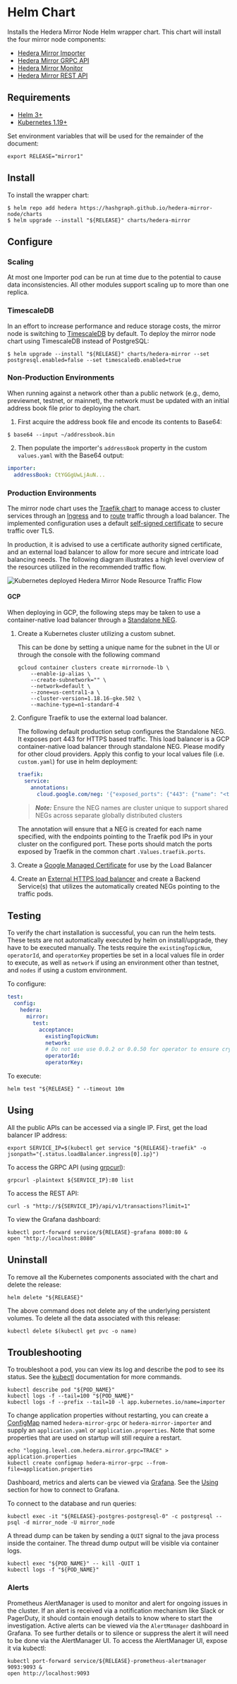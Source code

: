 # Helm Chart

Installs the Hedera Mirror Node Helm wrapper chart. This chart will install the four mirror node components:

- [Hedera Mirror Importer](hedera-mirror-importer)
- [Hedera Mirror GRPC API](hedera-mirror-grpc)
- [Hedera Mirror Monitor](hedera-mirror-monitor)
- [Hedera Mirror REST API](hedera-mirror-rest)

## Requirements

- [Helm 3+](https://helm.sh)
- [Kubernetes 1.19+](https://kubernetes.io)

Set environment variables that will be used for the remainder of the document:

```shell script
export RELEASE="mirror1"
```

## Install

To install the wrapper chart:

```shell script
$ helm repo add hedera https://hashgraph.github.io/hedera-mirror-node/charts
$ helm upgrade --install "${RELEASE}" charts/hedera-mirror
```

## Configure

### Scaling

At most one Importer pod can be run at time due to the potential to cause data inconsistencies. All other modules
support scaling up to more than one replica.

### TimescaleDB

In an effort to increase performance and reduce storage costs, the mirror node is switching to
[TimescaleDB](https://docs.timescale.com/latest/main) by default. To deploy the mirror node chart using TimescaleDB
instead of PostgreSQL:

```shell
$ helm upgrade --install "${RELEASE}" charts/hedera-mirror --set postgresql.enabled=false --set timescaledb.enabled=true
```

### Non-Production Environments

When running against a network other than a public network (e.g., demo, previewnet, testnet, or mainnet), the network
must be updated with an initial address book file prior to deploying the chart.

1. First acquire the address book file and encode its contents to Base64:

```shell
$ base64 --input ~/addressbook.bin
```

2. Then populate the importer's `addressBook` property in the custom `values.yaml` with the Base64 output:

```yaml
importer:
  addressBook: CtYGGgUwLjAuN...
```

### Production Environments

The mirror node chart uses the [Traefik chart](https://github.com/traefik/traefik-helm-chart) to manage access to
cluster services through an [Ingress](https://doc.traefik.io/traefik/providers/kubernetes-ingress/) and
to [route](https://doc.traefik.io/traefik/routing/overview/) traffic through a load balancer. The implemented
configuration uses a default [self-signed certificate](https://doc.traefik.io/traefik/https/tls/#default-certificate) to
secure traffic over TLS.

In production, it is advised to use a certificate authority signed certificate, and an external load balancer to allow
for more secure and intricate load balancing needs. The following diagram illustrates a high level overview of the
resources utilized in the recommended traffic flow.

![Kubernetes deployed Hedera Mirror Node Resource Traffic Flow](images/mirror_traffic_resource_architecture.png)

#### GCP

When deploying in GCP, the following steps may be taken to use a container-native load balancer through
a [Standalone NEG](https://cloud.google.com/kubernetes-engine/docs/how-to/standalone-neg).

1. Create a Kubernetes cluster utilizing a custom subnet.

   This can be done by setting a unique name for the subnet in the UI or through the console with the following command
   ```shell script
   gcloud container clusters create mirrornode-lb \
       --enable-ip-alias \
       --create-subnetwork="" \
       --network=default \
       --zone=us-central1-a \
       --cluster-version=1.18.16-gke.502 \
       --machine-type=n1-standard-4
   ```

2. Configure Traefik to use the external load balancer.

   The following default production setup configures the Standalone NEG. It exposes port 443 for HTTPS based traffic.
   This load balancer is a GCP container-native load balancer through standalone NEG. Please modify for other cloud
   providers. Apply this config to your local values file (i.e. `custom.yaml`) for use in helm deployment:

   ```yaml
   traefik:
     service:
       annotations:
         cloud.google.com/neg: '{"exposed_ports": {"443": {"name": "<tls_neg_name>"}}}'
   ```

   > **_Note:_** Ensure the NEG names are cluster unique to support shared NEGs across separate globally distributed clusters

   The annotation will ensure that a NEG is created for each name specified, with the endpoints pointing to the Traefik
   pod IPs in your cluster on the configured port. These ports should match the ports exposed by Traefik in the common
   chart `.Values.traefik.ports`.

3. Create
   a [Google Managed Certificate](https://cloud.google.com/load-balancing/docs/ssl-certificates/google-managed-certs)
   for use by the Load Balancer

4. Create an [External HTTPS load balancer](https://cloud.google.com/load-balancing/docs/https/ext-https-lb-simple) and
   create a Backend Service(s) that utilizes the automatically created NEGs pointing to the traffic pods.

## Testing

To verify the chart installation is successful, you can run the helm tests. These tests are not automatically executed
by helm on install/upgrade, they have to be executed manually. The tests require the `existingTopicNum`, `operatorId`,
and `operatorKey` properties be set in a local values file in order to execute, as well as `network` if using an
environment other than testnet, and `nodes` if using a custom environment.

To configure:

```yaml
test:
  config:
    hedera:
      mirror:
        test:
          acceptance:
            existingTopicNum:
            network:
            # Do not use use 0.0.2 or 0.0.50 for operator to ensure crypto transfers are not waived
            operatorId:
            operatorKey:
```

To execute:

```shell script
helm test "${RELEASE} " --timeout 10m
```

## Using

All the public APIs can be accessed via a single IP. First, get the load balancer IP address:

```shell script
export SERVICE_IP=$(kubectl get service "${RELEASE}-traefik" -o jsonpath="{.status.loadBalancer.ingress[0].ip}")
```

To access the GRPC API (using [grpcurl](https://github.com/fullstorydev/grpcurl)):

```shell script
grpcurl -plaintext ${SERVICE_IP}:80 list
```

To access the REST API:

```shell script
curl -s "http://${SERVICE_IP}/api/v1/transactions?limit=1"
```

To view the Grafana dashboard:

```shell
kubectl port-forward service/${RELEASE}-grafana 8080:80 &
open "http://localhost:8080"
```

## Uninstall

To remove all the Kubernetes components associated with the chart and delete the release:

```shell script
helm delete "${RELEASE}"
```

The above command does not delete any of the underlying persistent volumes. To delete all the data associated with this
release:

```shell script
kubectl delete $(kubectl get pvc -o name)
```

## Troubleshooting

To troubleshoot a pod, you can view its log and describe the pod to see its status. See the
[kubectl](https://kubernetes.io/docs/reference/kubectl/overview/) documentation for more commands.

```shell script
kubectl describe pod "${POD_NAME}"
kubectl logs -f --tail=100 "${POD_NAME}"
kubectl logs -f --prefix --tail=10 -l app.kubernetes.io/name=importer
```

To change application properties without restarting, you can create a
[ConfigMap](https://kubernetes.io/docs/tasks/configure-pod-container/configure-pod-configmap/#create-configmaps-from-files)
named `hedera-mirror-grpc` or `hedera-mirror-importer` and supply an `application.yaml` or `application.properties`.
Note that some properties that are used on startup will still require a restart.

```shell script
echo "logging.level.com.hedera.mirror.grpc=TRACE" > application.properties
kubectl create configmap hedera-mirror-grpc --from-file=application.properties
```

Dashboard, metrics and alerts can be viewed via [Grafana](https://grafana.com). See the [Using](#using) section for how
to connect to Grafana.

To connect to the database and run queries:

```shell script
kubectl exec -it "${RELEASE}-postgres-postgresql-0" -c postgresql -- psql -d mirror_node -U mirror_node
```

A thread dump can be taken by sending a `QUIT` signal to the java process inside the container. The thread dump output
will be visible via container logs.

```shell
kubectl exec "${POD_NAME}" -- kill -QUIT 1
kubectl logs -f "${POD_NAME}"
```

### Alerts

Prometheus AlertManager is used to monitor and alert for ongoing issues in the cluster. If an alert is received via a
notification mechanism like Slack or PagerDuty, it should contain enough details to know where to start the
investigation. Active alerts can be viewed via the `AlertManager` dashboard in Grafana. To see further details or to
silence or suppress the alert it will need to be done via the AlertManager UI. To access the AlertManager UI, expose it
via kubectl:

```shell script
kubectl port-forward service/${RELEASE}-prometheus-alertmanager 9093:9093 &
open http://localhost:9093
```

